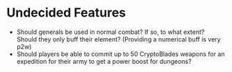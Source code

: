 # Undecided Features

* Should generals be used in normal combat? If so, to what extent? Should they only buff their element? (Providing a numerical buff is very p2w)
* Should players be able to commit up to 50 CryptoBlades weapons for an expedition for their army to get a power boost for dungeons?
